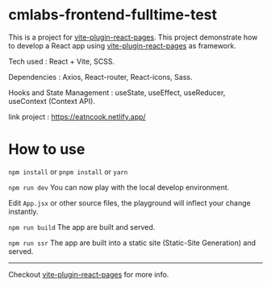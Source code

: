 # cmlabs-frontend-fulltime-test

This is a project for [vite-plugin-react-pages](https://github.com/vitejs/vite-plugin-react-pages).
This project demonstrate how to develop a React app using [vite-plugin-react-pages](https://github.com/vitejs/vite-plugin-react-pages) as framework.

Tech used : React + Vite, SCSS.

Dependencies : Axios, React-router, React-icons, Sass.

Hooks and State Management : useState, useEffect, useReducer, useContext (Context API).

link project : https://eatncook.netlify.app/

# How to use

`npm install` or `pnpm install` or `yarn`

`npm run dev` You can now play with the local develop environment.

Edit `App.jsx` or other source files, the playground will inflect your change instantly.

`npm run build` The app are built and served.

`npm run ssr` The app are built into a static site (Static-Site Generation) and served.

---

Checkout [vite-plugin-react-pages](https://github.com/vitejs/vite-plugin-react-pages) for more info.
